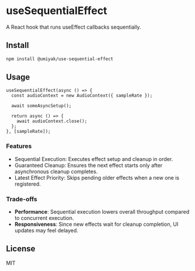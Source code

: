 # useSequentialEffect

A React hook that runs useEffect callbacks sequentially.

## Install

```bash
npm install @umiyak/use-sequential-effect
```

## Usage

```tsx
useSequentialEffect(async () => {
  const audioContext = new AudioContext({ sampleRate });
  
  await someAsyncSetup();

  return async () => {
    await audioContext.close();
  };
}, [sampleRate]);
```

### Features

- Sequential Execution: Executes effect setup and cleanup in order.
- Guaranteed Cleanup: Ensures the next effect starts only after asynchronous cleanup completes.
- Latest Effect Priority: Skips pending older effects when a new one is registered.

### Trade-offs

- **Performance**: Sequential execution lowers overall throughput compared to concurrent execution.
- **Responsiveness**: Since new effects wait for cleanup completion, UI updates may feel delayed.

## License

MIT